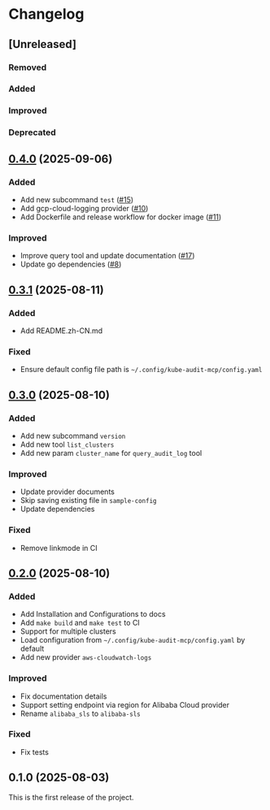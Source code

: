 # Changelog


## [Unreleased]

### Removed

### Added

### Improved

### Deprecated


## [0.4.0](https://github.com/mozillazg/kube-audit-mcp/compare/v0.3.1...v0.4.0) (2025-09-06)

### Added

- Add new subcommand `test` ([#15](https://github.com/mozillazg/kube-audit-mcp/pull/15))
- Add gcp-cloud-logging provider ([#10](https://github.com/mozillazg/kube-audit-mcp/pull/10))
- Add Dockerfile and release workflow for docker image ([#11](https://github.com/mozillazg/kube-audit-mcp/pull/11))

### Improved

- Improve query tool and update documentation ([#17](https://github.com/mozillazg/kube-audit-mcp/pull/17))
- Update go dependencies ([#8](https://github.com/mozillazg/kube-audit-mcp/pull/8))


## [0.3.1](https://github.com/mozillazg/kube-audit-mcp/compare/v0.3.0...v0.3.1) (2025-08-11)

### Added

- Add README.zh-CN.md

### Fixed

- Ensure default config file path is `~/.config/kube-audit-mcp/config.yaml`

## [0.3.0](https://github.com/mozillazg/kube-audit-mcp/compare/v0.2.0...v0.3.0) (2025-08-10)

### Added

- Add new subcommand `version`
- Add new tool `list_clusters`
- Add new param `cluster_name` for `query_audit_log` tool

### Improved

- Update provider documents
- Skip saving existing file in `sample-config`
- Update dependencies

### Fixed

- Remove linkmode in CI

## [0.2.0](https://github.com/mozillazg/kube-audit-mcp/compare/v0.1.0...v0.2.0) (2025-08-10)

### Added

- Add Installation and Configurations to docs
- Add `make build` and `make test` to CI
- Support for multiple clusters
- Load configuration from `~/.config/kube-audit-mcp/config.yaml` by default
- Add new provider `aws-cloudwatch-logs`

### Improved

- Fix documentation details
- Support setting endpoint via region for Alibaba Cloud provider
- Rename `alibaba_sls` to `alibaba-sls`

### Fixed

- Fix tests



## 0.1.0 (2025-08-03)

This is the first release of the project.
